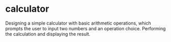 # calculator
Designing a simple calculator with basic arithmetic operations, which prompts the user to input two numbers and an operation choice.  Performing the calculation and displaying the result.
